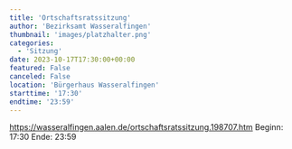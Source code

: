```yaml
---
title: 'Ortschaftsratssitzung'
author: 'Bezirksamt Wasseralfingen'
thumbnail: 'images/platzhalter.png'
categories:
  - 'Sitzung'
date: 2023-10-17T17:30:00+00:00
featured: False
canceled: False
location: 'Bürgerhaus Wasseralfingen'
starttime: '17:30'
endtime: '23:59'
---
```

https://wasseralfingen.aalen.de/ortschaftsratssitzung.198707.htm
Beginn: 17:30
 Ende: 23:59